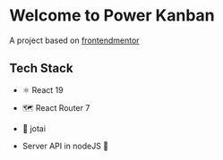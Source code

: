# Welcome to Power Kanban

A project based on [frontendmentor](https://www.frontendmentor.io/challenges/kanban-task-management-web-app-wgQLt-HlbB)

## Tech Stack
* ⚛ React 19
* 🗺 React Router 7
* 👻 jotai

* Server API in nodeJS 👔